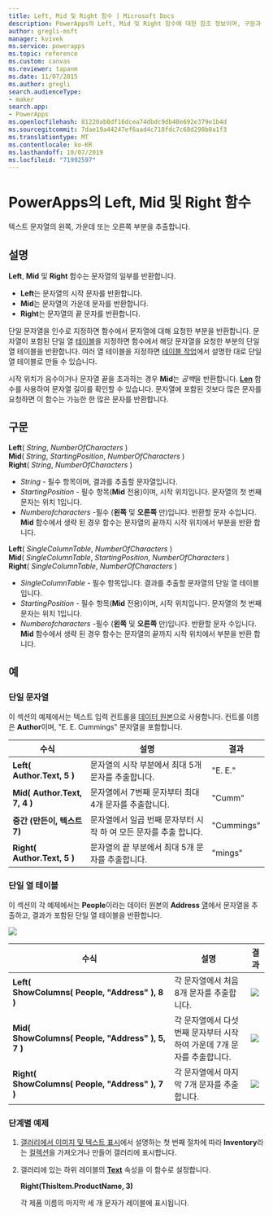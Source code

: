 ```yaml
---
title: Left, Mid 및 Right 함수 | Microsoft Docs
description: PowerApps의 Left, Mid 및 Right 함수에 대한 참조 정보이며, 구문과 예제를 포함하고 있습니다.
author: gregli-msft
manager: kvivek
ms.service: powerapps
ms.topic: reference
ms.custom: canvas
ms.reviewer: tapanm
ms.date: 11/07/2015
ms.author: gregli
search.audienceType:
- maker
search.app:
- PowerApps
ms.openlocfilehash: 81220ab8df16dcea74dbdc9db48e692e379e1b4d
ms.sourcegitcommit: 7dae19a44247ef6aad4c718fdc7c68d298b0a1f3
ms.translationtype: MT
ms.contentlocale: ko-KR
ms.lasthandoff: 10/07/2019
ms.locfileid: "71992597"
---
```

# <a name="left-mid-and-right-functions-in-powerapps"></a>PowerApps의 Left, Mid 및 Right 함수
텍스트 문자열의 왼쪽, 가운데 또는 오른쪽 부분을 추출합니다.

## <a name="description"></a>설명
**Left**, **Mid** 및 **Right** 함수는 문자열의 일부를 반환합니다.

* **Left**는 문자열의 시작 문자를 반환합니다.
* **Mid**는 문자열의 가운데 문자를 반환합니다.
* **Right**는 문자열의 끝 문자를 반환합니다.

단일 문자열을 인수로 지정하면 함수에서 문자열에 대해 요청한 부분을 반환합니다. 문자열이 포함된 단일 열 [테이블](../working-with-tables.md)을 지정하면 함수에서 해당 문자열을 요청한 부분의 단일 열 테이블을 반환합니다. 여러 열 테이블을 지정하면 [테이블 작업](../working-with-tables.md)에서 설명한 대로 단일 열 테이블로 만들 수 있습니다.

시작 위치가 음수이거나 문자열 끝을 초과하는 경우 **Mid**는 *공백*을 반환합니다.  **[Len](function-len.md)** 함수를 사용하여 문자열 길이를 확인할 수 있습니다. 문자열에 포함된 것보다 많은 문자를 요청하면 이 함수는 가능한 한 많은 문자를 반환합니다.

## <a name="syntax"></a>구문
**Left**( *String*, *NumberOfCharacters* )<br>**Mid**( *String*, *StartingPosition*, *NumberOfCharacters* )<br>**Right**( *String*, *NumberOfCharacters* )

* *String* - 필수 항목이며, 결과를 추출할 문자열입니다.
* *StartingPosition* - 필수 항목(**Mid** 전용)이며,  시작 위치입니다.  문자열의 첫 번째 문자는 위치 1입니다.
* *Numberofcharacters* -필수 (**왼쪽** 및 **오른쪽** 만)입니다.  반환할 문자 수입니다.  **Mid** 함수에서 생략 된 경우 함수는 문자열의 끝까지 시작 위치에서 부분을 반환 합니다.

**Left**( *SingleColumnTable*, *NumberOfCharacters* )<br>**Mid**( *SingleColumnTable*, *StartingPosition*, *NumberOfCharacters* )<br>**Right**( *SingleColumnTable*, *NumberOfCharacters* )

* *SingleColumnTable* - 필수 항목입니다. 결과를 추출할 문자열의 단일 열 테이블입니다.
* *StartingPosition* - 필수 항목(**Mid** 전용)이며,  시작 위치입니다.  문자열의 첫 번째 문자는 위치 1입니다.
* *Numberofcharacters* -필수 (**왼쪽** 및 **오른쪽** 만)입니다.  반환할 문자 수입니다.  **Mid** 함수에서 생략 된 경우 함수는 문자열의 끝까지 시작 위치에서 부분을 반환 합니다.

## <a name="examples"></a>예
### <a name="single-string"></a>단일 문자열
이 섹션의 예제에서는 텍스트 입력 컨트롤을 [데이터 원본](../working-with-data-sources.md)으로 사용합니다. 컨트롤 이름은 **Author**이며, "E. E. Cummings" 문자열을 포함합니다.

| 수식 | 설명 | 결과 |
| --- | --- | --- |
| **Left( Author.Text, 5 )** |문자열의 시작 부분에서 최대 5개 문자를 추출합니다. |"E. E." |
| **Mid( Author.Text, 7, 4 )** |문자열에서 7번째 문자부터 최대 4개 문자를 추출합니다. |"Cumm" |
| **중간 (만든이, 텍스트 7)** |문자열에서 일곱 번째 문자부터 시작 하 여 모든 문자를 추출 합니다. |"Cummings" |
| **Right( Author.Text, 5 )** |문자열의 끝 부분에서 최대 5개 문자를 추출합니다. |"mings" |

### <a name="single-column-table"></a>단일 열 테이블
이 섹션의 각 예제에서는 **People**이라는 데이터 원본의 **Address** [열](../working-with-tables.md#columns)에서 문자열을 추출하고, 결과가 포함된 단일 열 테이블을 반환합니다.

![](media/function-left-mid-right/people-table.png)

| 수식 | 설명 | 결과 |
| --- | --- | --- |
| **Left( ShowColumns(&nbsp;People,&nbsp;"Address"&nbsp;), 8 )** |각 문자열에서 처음 8개 문자를 추출합니다. |<style> img { max-width: none } </style> ![](media/function-left-mid-right/people-table-left.png) |
| **Mid( ShowColumns(&nbsp;People,&nbsp;"Address"&nbsp;), 5, 7 )** |각 문자열에서 다섯 번째 문자부터 시작하여 가운데 7개 문자를 추출합니다. |![](media/function-left-mid-right/people-table-mid.png) |
| **Right( ShowColumns(&nbsp;People,&nbsp;"Address"&nbsp;), 7 )** |각 문자열에서 마지막 7개 문자를 추출합니다. |![](media/function-left-mid-right/people-table-right.png) |

### <a name="step-by-step-example"></a>단계별 예제
1. [갤러리에서 이미지 및 텍스트 표시](../show-images-text-gallery-sort-filter.md)에서 설명하는 첫 번째 절차에 따라 **Inventory**라는 [컬렉션](../working-with-data-sources.md#collections)을 가져오거나 만들어 갤러리에 표시합니다.
2. 갤러리에 있는 하위 레이블의 **[Text](../controls/properties-core.md)** 속성을 이 함수로 설정합니다.
   
    **Right(ThisItem.ProductName, 3)**
   
    각 제품 이름의 마지막 세 개 문자가 레이블에 표시됩니다.

